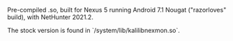 Pre-compiled .so, built for Nexus 5 running Android 7.1 Nougat ("razorloves" build), with NetHunter 2021.2.
<P/>
The stock version is found in `/system/lib/kalilibnexmon.so`.

